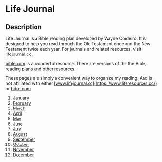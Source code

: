 # Life Journal

## Description

Life Journal is a Bible reading plan developed by Wayne Cordeiro.  It is designed to help you read through the Old Testament once and the New Testament twice each year. For journals and related resources, visit [lifejournal.cc](https://www.liferesources.cc/).

[bible.com](https://www.bible.com/) is a wonderful resource.  There are versions of the the Bible, reading plans and other resources.  

These pages are simply a convenient way to organize my reading.  And is not affiliated with either [www.lifejournal.cc](https://www.liferesources.cc/) or [bible.com](https://www.bible.com/)


1. [January](./January.md)
2. [February](./February.md)
3. [March](./March.md)
4. [April](./April.md)
4. [May](./May.md)
6. [June](./June.md)
7. [July](./July.md)
8. [August](./August.md)
9. [September](./September.md)
10. [October](./October.md)
11. [November](./November.md)
12. [December](./December.md)
